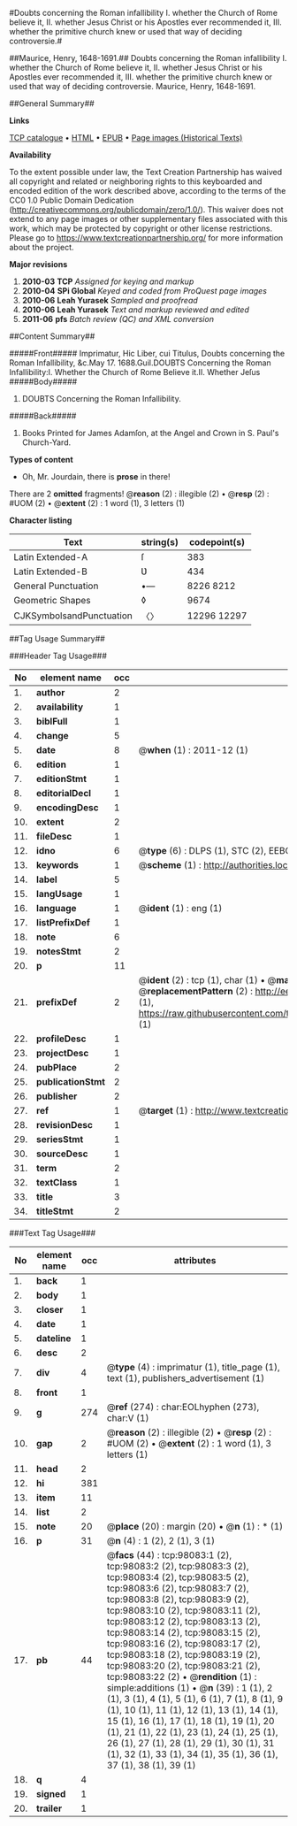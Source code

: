 #Doubts concerning the Roman infallibility I. whether the Church of Rome believe it, II. whether Jesus Christ or his Apostles ever recommended it, III. whether the primitive church knew or used that way of deciding controversie.#

##Maurice, Henry, 1648-1691.##
Doubts concerning the Roman infallibility I. whether the Church of Rome believe it, II. whether Jesus Christ or his Apostles ever recommended it, III. whether the primitive church knew or used that way of deciding controversie.
Maurice, Henry, 1648-1691.

##General Summary##

**Links**

[TCP catalogue](http://www.ota.ox.ac.uk/tcp/)  • 
[HTML](http://tei.it.ox.ac.uk/tcp/Texts-HTML/free/A50/A50334.html)  • 
[EPUB](http://tei.it.ox.ac.uk/tcp/Texts-EPUB/free/A50/A50334.epub) • 
[Page images (Historical Texts)](https://historicaltexts.jisc.ac.uk/eebo-13148159e)

**Availability**

To the extent possible under law, the Text Creation Partnership has waived all copyright and related or neighboring rights to this keyboarded and encoded edition of the work described above, according to the terms of the CC0 1.0 Public Domain Dedication (http://creativecommons.org/publicdomain/zero/1.0/). This waiver does not extend to any page images or other supplementary files associated with this work, which may be protected by copyright or other license restrictions. Please go to https://www.textcreationpartnership.org/ for more information about the project.

**Major revisions**

1. __2010-03__ __TCP__ *Assigned for keying and markup*
1. __2010-04__ __SPi Global__ *Keyed and coded from ProQuest page images*
1. __2010-06__ __Leah Yurasek__ *Sampled and proofread*
1. __2010-06__ __Leah Yurasek__ *Text and markup reviewed and edited*
1. __2011-06__ __pfs__ *Batch review (QC) and XML conversion*

##Content Summary##

#####Front#####
Imprimatur, Hic Liber, cui Titulus, Doubts concerning the Roman Infallibility, &c.May 17. 1688.Guil.DOUBTS Concerning the Roman Infallibility:I. Whether the Church of Rome Believe it.II. Whether Jeſus
#####Body#####

1. DOUBTS Concerning the Roman Infallibility.

#####Back#####

1. Books Printed for James Adamſon, at the Angel and Crown in S. Paul's Church-Yard.

**Types of content**

  * Oh, Mr. Jourdain, there is **prose** in there!

There are 2 **omitted** fragments! 
 @__reason__ (2) : illegible (2)  •  @__resp__ (2) : #UOM (2)  •  @__extent__ (2) : 1 word (1), 3 letters (1)

**Character listing**


|Text|string(s)|codepoint(s)|
|---|---|---|
|Latin Extended-A|ſ|383|
|Latin Extended-B|Ʋ|434|
|General Punctuation|•—|8226 8212|
|Geometric Shapes|◊|9674|
|CJKSymbolsandPunctuation|〈〉|12296 12297|

##Tag Usage Summary##

###Header Tag Usage###

|No|element name|occ|attributes|
|---|---|---|---|
|1.|__author__|2||
|2.|__availability__|1||
|3.|__biblFull__|1||
|4.|__change__|5||
|5.|__date__|8| @__when__ (1) : 2011-12 (1)|
|6.|__edition__|1||
|7.|__editionStmt__|1||
|8.|__editorialDecl__|1||
|9.|__encodingDesc__|1||
|10.|__extent__|2||
|11.|__fileDesc__|1||
|12.|__idno__|6| @__type__ (6) : DLPS (1), STC (2), EEBO-CITATION (1), OCLC (1), VID (1)|
|13.|__keywords__|1| @__scheme__ (1) : http://authorities.loc.gov/ (1)|
|14.|__label__|5||
|15.|__langUsage__|1||
|16.|__language__|1| @__ident__ (1) : eng (1)|
|17.|__listPrefixDef__|1||
|18.|__note__|6||
|19.|__notesStmt__|2||
|20.|__p__|11||
|21.|__prefixDef__|2| @__ident__ (2) : tcp (1), char (1)  •  @__matchPattern__ (2) : ([0-9\-]+):([0-9IVX]+) (1), (.+) (1)  •  @__replacementPattern__ (2) : http://eebo.chadwyck.com/downloadtiff?vid=$1&page=$2 (1), https://raw.githubusercontent.com/textcreationpartnership/Texts/master/tcpchars.xml#$1 (1)|
|22.|__profileDesc__|1||
|23.|__projectDesc__|1||
|24.|__pubPlace__|2||
|25.|__publicationStmt__|2||
|26.|__publisher__|2||
|27.|__ref__|1| @__target__ (1) : http://www.textcreationpartnership.org/docs/. (1)|
|28.|__revisionDesc__|1||
|29.|__seriesStmt__|1||
|30.|__sourceDesc__|1||
|31.|__term__|2||
|32.|__textClass__|1||
|33.|__title__|3||
|34.|__titleStmt__|2||


###Text Tag Usage###

|No|element name|occ|attributes|
|---|---|---|---|
|1.|__back__|1||
|2.|__body__|1||
|3.|__closer__|1||
|4.|__date__|1||
|5.|__dateline__|1||
|6.|__desc__|2||
|7.|__div__|4| @__type__ (4) : imprimatur (1), title_page (1), text (1), publishers_advertisement (1)|
|8.|__front__|1||
|9.|__g__|274| @__ref__ (274) : char:EOLhyphen (273), char:V (1)|
|10.|__gap__|2| @__reason__ (2) : illegible (2)  •  @__resp__ (2) : #UOM (2)  •  @__extent__ (2) : 1 word (1), 3 letters (1)|
|11.|__head__|2||
|12.|__hi__|381||
|13.|__item__|11||
|14.|__list__|2||
|15.|__note__|20| @__place__ (20) : margin (20)  •  @__n__ (1) : * (1)|
|16.|__p__|31| @__n__ (4) : 1 (2), 2 (1), 3 (1)|
|17.|__pb__|44| @__facs__ (44) : tcp:98083:1 (2), tcp:98083:2 (2), tcp:98083:3 (2), tcp:98083:4 (2), tcp:98083:5 (2), tcp:98083:6 (2), tcp:98083:7 (2), tcp:98083:8 (2), tcp:98083:9 (2), tcp:98083:10 (2), tcp:98083:11 (2), tcp:98083:12 (2), tcp:98083:13 (2), tcp:98083:14 (2), tcp:98083:15 (2), tcp:98083:16 (2), tcp:98083:17 (2), tcp:98083:18 (2), tcp:98083:19 (2), tcp:98083:20 (2), tcp:98083:21 (2), tcp:98083:22 (2)  •  @__rendition__ (1) : simple:additions (1)  •  @__n__ (39) : 1 (1), 2 (1), 3 (1), 4 (1), 5 (1), 6 (1), 7 (1), 8 (1), 9 (1), 10 (1), 11 (1), 12 (1), 13 (1), 14 (1), 15 (1), 16 (1), 17 (1), 18 (1), 19 (1), 20 (1), 21 (1), 22 (1), 23 (1), 24 (1), 25 (1), 26 (1), 27 (1), 28 (1), 29 (1), 30 (1), 31 (1), 32 (1), 33 (1), 34 (1), 35 (1), 36 (1), 37 (1), 38 (1), 39 (1)|
|18.|__q__|4||
|19.|__signed__|1||
|20.|__trailer__|1||
